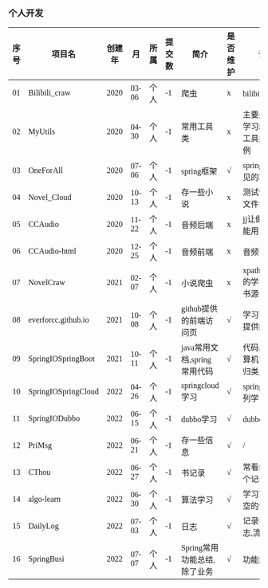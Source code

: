 <span  style="font-family: Simsun,serif; font-size: 15px; ">

### 个人开发

| 序号  | 项目名                 | 创建年  | 月     | 所属  | 提交数 | 简介                  | 是否维护 | 说明                     | 大小  |
|-----|---------------------|------|-------|-----|-----|---------------------|------|------------------------|-----|
| 01  | Bilibili_craw       | 2020 | 03-06 | 个人  | -1  | 爬虫                  | x    | bilibili爬虫             | -1  |
| 02  | MyUtils             | 2020 | 04-30 | 个人  | -1  | 常用工具类               | x    | 主要是jdk的学习和基本工具类的示例     | -1  |
| 03  | OneForAll           | 2020 | 07-06 | 个人  | -1  | spring框架            | √    | spring实现常见的功能          | -1  |
| 04  | Novel_Cloud         | 2020 | 10-13 | 个人  | -1  | 存一些小说               | x    | 测试仓库存文件能力              | -1  |
| 05  | CCAudio             | 2020 | 11-22 | 个人  | -1  | 音频后端                | x    | jj让做的,大概能用 没做成         | -1  |
| 06  | CCAudio-html        | 2020 | 12-25 | 个人  | -1  | 音频前端                | x    | 音频前端                   | -1  |
| 07  | NovelCraw           | 2021 | 02-07 | 个人  | -1  | 小说爬虫                | x    | xpath,jsonpath的学习,应用书源 | -1  |
| 08  | everforcc.github.io | 2021 | 10-08 | 个人  | -1  | github提供的前端访问页      | √    | 学习下github提供的前端         | -1  |
| 09  | SpringIOSpringBoot  | 2021 | 10-11 | 个人  | -1  | java常用文档,spring常用代码 | √    | 代码,文档,计算机常用的归类总结       | -1  |
| 10  | SpringIOSpringCloud | 2022 | 04-26 | 个人  | -1  | springcloud学习       | √    | springcloud系列学习        | -1  |
| 11  | SpringIODubbo       | 2022 | 06-15 | 个人  | -1  | dubbo学习             | √    | dubbo学习                | -1  |
| 12  | PriMsg              | 2022 | 06-21 | 个人  | -1  | 存一些信息               | √    | /                      | -1  |
| 13  | CThou               | 2022 | 06-27 | 个人  | -1  | 书记录                 | √    | 常看的书做个记录               | -1  |
| 14  | algo-learn          | 2022 | 06-30 | 个人  | -1  | 算法学习                | √    | 学习算法,用空的话              | -1  |
| 15  | DailyLog            | 2022 | 07-03 | 个人  | -1  | 日志                  | √    | 记录每日日志,流水账             | -1  |
| 16  | SpringBusi          | 2022 | 07-07 | 个人  | -1  | Spring常用功能总结,除了业务   | √    | 功能集合                   | -1  |

</span>